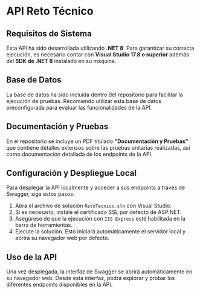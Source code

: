 # API Reto Técnico

## Requisitos de Sistema
Esta API ha sido desarrollada utilizando **.NET 8**. Para garantizar su correcta ejecución, es necesario contar con **Visual Studio 17.8 o superior** además del **SDK de .NET 8** instalado en su máquina.

## Base de Datos
La base de datos ha sido incluida dentro del repositorio para facilitar la ejecución de pruebas. Recomiendo utilizar esta base de datos preconfigurada para evaluar las funcionalidades de la API.

## Documentación y Pruebas
En el repositorio se incluye un PDF titulado **"Documentación y Pruebas"** que contiene detalles extensos sobre las pruebas unitarias realizadas, así como documentación detallada de los endpoints de la API.

## Configuración y Despliegue Local
Para desplegar la API localmente y acceder a sus endpoints a través de Swagger, siga estos pasos:

1. Abra el archivo de solución `RetoTecnico.sln` con Visual Studio.
2. Si es necesario, instale el certificado SSL por defecto de ASP.NET.
3. Asegúrese de que la ejecución con `IIS Express` esté habilitada en la barra de herramientas.
4. Ejecute la solución. Esto iniciará automáticamente el servidor local y abrirá su navegador web por defecto.

## Uso de la API
Una vez desplegada, la interfaz de Swagger se abrirá automáticamente en su navegador web. Desde esta interfaz, podrá explorar y probar los diferentes endpoints disponibles en la API.

